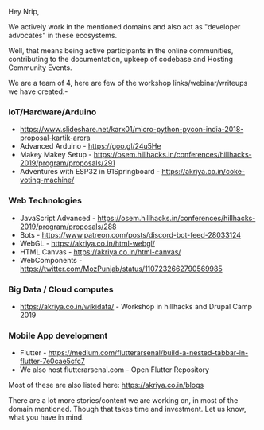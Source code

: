 Hey Nrip,

We actively work in the mentioned domains and also act as "developer advocates" in these ecosystems. 

Well, that means being active participants in the online communities, contributing to the documentation, upkeep of codebase and Hosting Community Events.

We are a team of 4, here are few of the workshop links/webinar/writeups we have created:- 
### IoT/Hardware/Arduino
* https://www.slideshare.net/karx01/micro-python-pycon-india-2018-proposal-kartik-arora
* Advanced Arduino - https://goo.gl/24u5He
* Makey Makey Setup - https://osem.hillhacks.in/conferences/hillhacks-2019/program/proposals/291
* Adventures with ESP32 in 91Springboard - https://akriya.co.in/coke-voting-machine/

### Web Technologies
* JavaScript Advanced - https://osem.hillhacks.in/conferences/hillhacks-2019/program/proposals/288
* Bots - https://www.patreon.com/posts/discord-bot-feed-28033124
* WebGL - https://akriya.co.in/html-webgl/
* HTML Canvas - https://akriya.co.in/html-canvas/
* WebComponents - https://twitter.com/MozPunjab/status/1107232662790569985

### Big Data / Cloud computes
* https://akriya.co.in/wikidata/ - Workshop in hillhacks and Drupal Camp 2019

### Mobile App development
* Flutter - https://medium.com/flutterarsenal/build-a-nested-tabbar-in-flutter-7e0cae5cfc7
* We also host flutterarsenal.com - Open Flutter Repository


Most of these are also listed here: https://akriya.co.in/blogs

There are a lot more stories/content we are working on, in most of the domain mentioned. 
Though that takes time and investment. Let us know, what you have in mind.